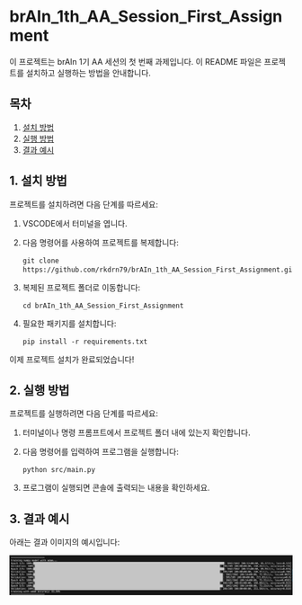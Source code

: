 # brAIn_1th_AA_Session_First_Assignment

이 프로젝트는 brAIn 1기 AA 세션의 첫 번째 과제입니다. 이 README 파일은 프로젝트를 설치하고 실행하는 방법을 안내합니다.

## 목차
1. [설치 방법](#1-설치-방법)
2. [실행 방법](#2-실행-방법)
3. [결과 예시](#3-결과-예시)

## 1. 설치 방법

프로젝트를 설치하려면 다음 단계를 따르세요:

1. VSCODE에서 터미널을 엽니다.

3. 다음 명령어를 사용하여 프로젝트를 복제합니다:
   ```
   git clone https://github.com/rkdrn79/brAIn_1th_AA_Session_First_Assignment.git
   ```

4. 복제된 프로젝트 폴더로 이동합니다:
   ```
   cd brAIn_1th_AA_Session_First_Assignment
   ```

5. 필요한 패키지를 설치합니다:
   ```
   pip install -r requirements.txt
   ```

이제 프로젝트 설치가 완료되었습니다!

## 2. 실행 방법

프로젝트를 실행하려면 다음 단계를 따르세요:

1. 터미널이나 명령 프롬프트에서 프로젝트 폴더 내에 있는지 확인합니다.

2. 다음 명령어를 입력하여 프로그램을 실행합니다:
   ```
   python src/main.py
   ```

3. 프로그램이 실행되면 콘솔에 출력되는 내용을 확인하세요.

## 3. 결과 예시

아래는 결과 이미지의 예시입니다:

![결과 이미지](./data/image.png)

